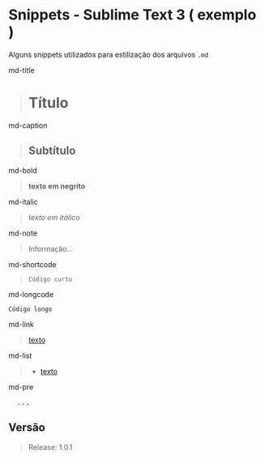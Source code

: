 # Snippets - Sublime Text 3 ( exemplo )

Alguns snippets utilizados para estilização dos arquivos `.md`

md-title
> # Título

md-caption
> ## Subtítulo

md-bold
> **texto em negrito**

md-italic
> *texto em itálico*

md-note
> Informação...

md-shortcode
> `Código curto`

md-longcode
```
Código longo
```

md-link
> [texto](https://github.com/)

md-list
> - [texto](https://github.com/)

md-pre
<pre>
  ...
</pre>

## Versão

> Release: 1.0.1
